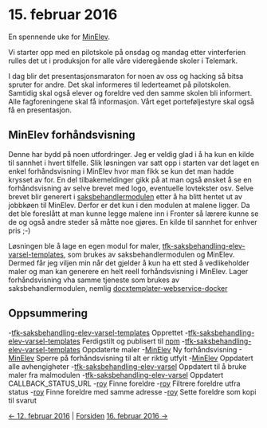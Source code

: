 # 15. februar 2016

En spennende uke for [MinElev](https://github.com/telemark/minelev).

Vi starter opp med en pilotskole på onsdag og mandag etter vinterferien rulles det ut i produksjon for alle våre videregående skoler i Telemark.

I dag blir det presentasjonsmaraton for noen av oss og hacking så bitsa spruter for andre.
Det skal informeres til lederteamet på pilotskolen. Samtidig skal også elever og foreldre ved den samme skolen bli informert.
Alle fagforeningene skal få informasjon.
Vårt eget porteføljestyre skal også få en presentasjon.

## MinElev forhåndsvisning
Denne har bydd på noen utfordringer.
Jeg er veldig glad i å ha kun en kilde til sannhet i hvert tilfelle. Slik løsningen var satt opp i starten var det
laget en enkel forhåndsvisning i MinElev hvor man fikk se kun det man hadde krysset av for. En del tilbakemeldinger gikk
på at man også ønsket å se en forhåndsvisning av selve brevet med logo, eventuelle lovtekster osv.
Selve brevet blir generert i [saksbehandlermodulen](https://github.com/telemark/tfk-saksbehandling-elev-varsel) etter å ha blitt hentet ut av jobbkøen til MinElev. Derfor er det kun i 
den modulen at malene ligger. Da det ble foreslått at man kunne legge malene inn i Fronter så lærere kunne se de og også andre steder 
så måtte noe gjøres. En kilde til sannhet for enhver pris ;-)

Løsningen ble å lage en egen modul for maler, [tfk-saksbehandling-elev-varsel-templates](https://github.com/telemark/tfk-saksbehandling-elev-varsel-templates), som brukes av saksbehandlermodulen og MinElev.
Dermed får jeg viljen min når det gjelder å kun ha ett sted å vedlikeholder maler og man kan generere en helt reell forhåndsvisning i MinElev.
Lager forhåndsvisning vha samme tjeneste som brukes av saksbehandlermodulen, nemlig [docxtemplater-webservice-docker](https://github.com/telemark/docxtemplater-webservice-docker)



## Oppsummering
-[tfk-saksbehandling-elev-varsel-templates](https://github.com/telemark/tfk-saksbehandling-elev-varsel-templates) Opprettet
-[tfk-saksbehandling-elev-varsel-templates](https://github.com/telemark/tfk-saksbehandling-elev-varsel-templates) Ferdigstilt og publisert til [npm](https://www.npmjs.com/package/tfk-saksbehandling-elev-varsel-templates)
-[tfk-saksbehandling-elev-varsel-templates](https://github.com/telemark/tfk-saksbehandling-elev-varsel-templates) Oppdaterte maler
-[MinElev](https://github.com/telemark/minelev) Ny forhåndsvisning
-[MinElev](https://github.com/telemark/minelev) Sperre på forhåndsvisning til alt er riktig utfylt
-[MinElev](https://github.com/telemark/minelev) Oppdatert alle avhengigheter
-[tfk-saksbehandling-elev-varsel](https://github.com/telemark/tfk-saksbehandling-elev-varsel) Oppdatert til å bruke maler fra malmodulen
-[tfk-saksbehandling-elev-varsel](https://github.com/telemark/tfk-saksbehandling-elev-varsel) Oppdatert CALLBACK_STATUS_URL
-[roy](https://github.com/telemark/roy) Finne foreldre
-[roy](https://github.com/telemark/roy) Filtrere foreldre utfra status
-[roy](https://github.com/telemark/roy) Finne foreldre med samme adresse
-[roy](https://github.com/telemark/roy) Sette foreldre som kopi til svarut

[<- 12. februar 2016](2016-02-12.md)  |  [Forsiden](../../index.md) [16. februar 2016 ->](2016-02-16.md)